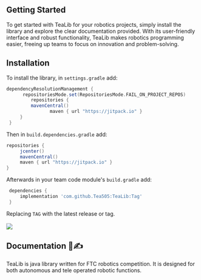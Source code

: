 ## Getting Started
To get started with TeaLib for your robotics projects, simply install the library and explore the clear documentation provided. 
With its user-friendly interface and robust functionality, TeaLib makes robotics programming easier, 
freeing up teams to focus on innovation and problem-solving.

## Installation 
To install the library, in `settings.gradle` add:
</br>

   ```gradle
   dependencyResolutionManagement {
		 repositoriesMode.set(RepositoriesMode.FAIL_ON_PROJECT_REPOS)
		    repositories {
			mavenCentral()
                   maven { url "https://jitpack.io" }
		}
	}
   ```  

Then in `build.dependencies.gradle` add:
</br>

   ```gradle
   repositories { 
        jcenter()
        mavenCentral()
        maven { url "https://jitpack.io" }
   }
   ```  

Afterwards in your team code module's `build.gradle` add: 
</br>

   ```gradle
    dependencies {
        implementation 'com.github.Tea505:TeaLib:Tag'
    }
   ```

Replacing `TAG` with the latest release or tag.
</br>
</br>
[![](https://jitpack.io/v/Tea505/TeaLib.svg)](https://jitpack.io/#Tea505/TeaLib)

## Documentation 💭✍
TeaLib is java library written for FTC robotics competition. It is designed for both autonomous and tele operated robotic functions. 



